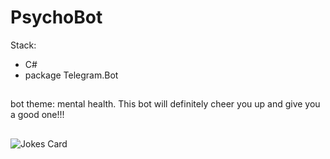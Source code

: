 # PsychoBot
Stack:
- C#
- package Telegram.Bot
##
bot theme: mental health. This bot will definitely cheer you up and give you a good one!!!
##
![Jokes Card](https://readme-jokes.vercel.app/api)
